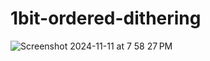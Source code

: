 # 1bit-ordered-dithering

![Screenshot 2024-11-11 at 7 58 27 PM](https://github.com/user-attachments/assets/96c84639-9629-4679-ba8e-e3bc340d94ac)
